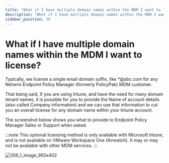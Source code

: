 ```yaml
---
title: "What if I have multiple domain names within the MDM I want to license?"
description: "What if I have multiple domain names within the MDM I want to license?"
sidebar_position: 30
---
```


# What if I have multiple domain names within the MDM I want to license?

Typically, we license a single email domain suffix, like \*@abc.com for any Netwrix Endpoint Policy
Manager (formerly PolicyPak) MDM customer.

That being said, if you are using Intune, and have the need for many domain tenant names, it is
possible for you to provide the Name of account details (also called Company information) and we can
use that information to cut you an overall license for any domain name within your Intune account.

The screenshot below shows you what to provide to Endpoint Policy Manager Sales or Support when
asked.

:::note
This optional licensing method is only available with Microsoft Intune, and is not
available on VMware Workspace One (Airwatch). It may or may not be available with other MDM
services.
:::


![356_1_image_950x402](/images/endpointpolicymanager/license/mdm/356_1_image_950x402.webp)
